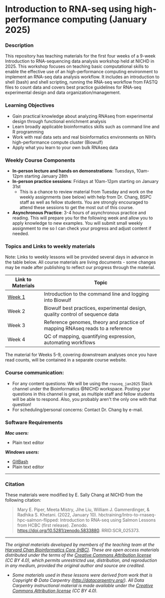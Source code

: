 # Introduction to RNA-seq using high-performance computing (January 2025)

### Description

This repository has teaching materials for the first four weeks of a 9-week Introduction to RNA-sequencing data analysis workshop held at NICHD in 2025. This workshop focuses on teaching basic computational skills to enable the effective use of an high-performance computing environment to implement an RNA-seq data analysis workflow. It includes an introduction to shell (bash) and shell scripting, running the RNA-seq workflow from FASTQ files to count data and covers best practice guidelines for RNA-seq experimental design and data organization/management.

### Learning Objectives

* Gain practical knowledge about analyzing RNAseq from experimental design through functional enrichment analysis
* Learn broadly applicable bioinformatics skills such as command line and R programming
* Work with real data sets and real bioinformatics environments on NIH’s high-performance compute cluster (Biowulf)
* Apply what you learn to your own bulk RNAseq data

### Weekly Course Components

*	**In-person lecture and hands on demonstrations**: Tuesdays, 10am-12pm starting January 28th
*	**In-person practice sessions**: Fridays at 10am-12pm starting on January 31st
    - This is a chance to review material from Tuesday and work on the weekly assignments (see below) with help from Dr. Chang, BSPC staff as well as fellow students. You are strongly encouraged to attend these sessions to get the most out of this course.
* **Asynchronous Practice**: 3-4 hours of asynchronous practice and reading. This will prepare you for the following week and allow you to apply knowledge to new examples. You will submit small weekly assignment to me so I can check your progress and adjust content if needed. 


### Topics and Links to weekly materials

Note: Links to weekly lessons will be provided several days in advance in the table below. All course materials are living documents - some changes may be made after publishing to reflect our progress through the material. 


| Link to Materials                      | Topic                                                     |
|-----------------|-------------------------------------------------------|
| [Week 1](schedule/links-to-lessons.md#week-1) | Introduction to the command line and logging into Biowulf |
| Week 2                                 | Biowulf best practices, experimental design, quality control of sequence data|
| Week 3                                 | Reference genomes, theory and practice of mapping RNAseq reads to a reference|
| Week 4                                 | QC of mapping, quantifying expression, automating workflows|

The material for Weeks 5-9, covering downstream analyses once you have read counts, will be contained in a separate course website. 

### Course communication: 
* For any content questions: We will be using the `rnaseq_jan2025` Slack channel under the Bioinformatics @NICHD workspace. Posting your questions in this channel is great, as multiple staff and fellow students will be able to respond. Also, you probably aren't the only one with that question!
* For scheduling/personal concerns: Contact Dr. Chang by e-mail. 


### Software Requirements

***Mac users:***

-   Plain text editor

***Windows users:***

-   [GitBash](https://git-scm.com/download/win)
-   Plain text editor

------------------------------------------------------------------------

### Citation

These materials were modified by E. Sally Chang at NICHD from the following citation:

> Mary E. Piper, Meeta Mistry, Jihe Liu, William J. Gammerdinger, & Radhika S. Khetani. (2022, January 10). hbctraining/Intro-to-rnaseq-hpc-salmon-flipped: Introduction to RNA-seq using Salmon Lessons from HCBC (first release). Zenodo. <https://doi.org/10.5281/zenodo.5833880>. RRID:SCR_025373.

------------------------------------------------------------------------

*The original materials developed by members of the teaching team at the [Harvard Chan Bioinformatics Core (HBC)](http://bioinformatics.sph.harvard.edu/). These are open access materials distributed under the terms of the [Creative Commons Attribution license](https://creativecommons.org/licenses/by/4.0/) (CC BY 4.0), which permits unrestricted use, distribution, and reproduction in any medium, provided the original author and source are credited.*

-   *Some materials used in these lessons were derived from work that is Copyright © Data Carpentry (<http://datacarpentry.org/>). All Data Carpentry instructional material is made available under the [Creative Commons Attribution license](https://creativecommons.org/licenses/by/4.0/) (CC BY 4.0).*
